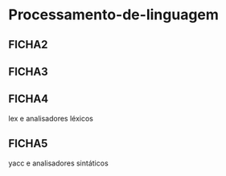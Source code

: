 # Processamento-de-linguagem

## FICHA2

## FICHA3

## FICHA4

lex e analisadores léxicos

## FICHA5

yacc e analisadores sintáticos
